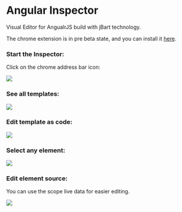 Angular Inspector
===
Visual Editor for AngualrJS build with jBart technology.

The chrome extension is in pre beta state, and you can install it [here](https://chrome.google.com/webstore/detail/jbart-angular-inspector/kgoafmcaiibfcofgdmondpdknpajpkbp/related).

### Start the Inspector:
Click on the chrome address bar icon:

[![](http://i.imgur.com/xGyqIFZ.png)]()

### See all templates:
[![](http://i.imgur.com/GPEbhp0.png)]()

### Edit template as code:
[![](http://i.imgur.com/MLVM90e.png)]()

### Select any element:
[![](http://i.imgur.com/cMCGHIB.png)]()

### Edit element source:
You can use the scope live data for easier editing.

[![](http://i.imgur.com/O2suid3.png)]()